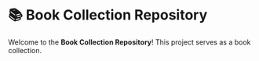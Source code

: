 # 📚 Book Collection Repository

Welcome to the **Book Collection Repository**! This project serves as a book collection.
